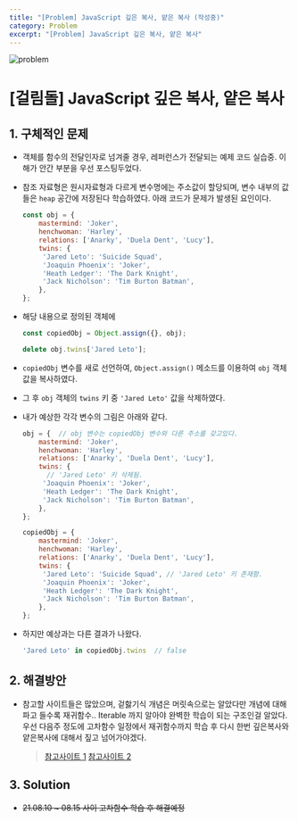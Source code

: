 ```yaml
---
title: "[Problem] JavaScript 깊은 복사, 얕은 복사 (작성중)"
category: Problem
excerpt: "[Problem] JavaScript 깊은 복사, 얕은 복사"
---
```


![problem](https://user-images.githubusercontent.com/83164003/128357082-c2307e8c-b553-4983-a044-5754d7e0be79.jpeg)

# [걸림돌] JavaScript 깊은 복사, 얕은 복사
## 1. 구체적인 문제
- 객체를 함수의 전달인자로 넘겨줄 경우, 레퍼런스가 전달되는 예제 코드 실습중. 이해가 안간 부분을 우선 포스팅두었다.
- 참조 자료형은 원시자료형과 다르게 변수명에는 주소값이 할당되며, 변수 내부의 값들은 `heap` 공간에 저장된다 학습하였다.  아래 코드가 문제가 발생된 요인이다.


	```javascript
	const obj = {
		mastermind: 'Joker',
		henchwoman: 'Harley',
		relations: ['Anarky', 'Duela Dent', 'Lucy'],
		twins: {
		 'Jared Leto': 'Suicide Squad',
		 'Joaquin Phoenix': 'Joker',
		 'Heath Ledger': 'The Dark Knight',
		 'Jack Nicholson': 'Tim Burton Batman',
		},
	};
	```

- 해당 내용으로 정의된 객체에 

	```javascript
  const copiedObj = Object.assign({}, obj);
	
  delete obj.twins['Jared Leto'];
	```

- `copiedObj` 변수를 새로 선언하여, `Object.assign()` 메소드를 이용하여 `obj` 객체 값을 복사하였다. 
-  그 후 `obj` 객체의 `twins` 키 중 `'Jared Leto'` 값을 삭제하였다. 

- 내가 예상한 각각 변수의 그림은 아래와 같다.

	```javascript
	obj = {  // obj 변수는 copiedObj 변수와 다른 주소를 갖고있다.
		mastermind: 'Joker',
		henchwoman: 'Harley',
		relations: ['Anarky', 'Duela Dent', 'Lucy'],
		twins: {
		  // 'Jared Leto' 키 삭제됨.
		 'Joaquin Phoenix': 'Joker',
		 'Heath Ledger': 'The Dark Knight',
		 'Jack Nicholson': 'Tim Burton Batman',
		},
	};

	copiedObj = {
		mastermind: 'Joker',
		henchwoman: 'Harley',
		relations: ['Anarky', 'Duela Dent', 'Lucy'],
		twins: {
		 'Jared Leto': 'Suicide Squad', // 'Jared Leto' 키 존재함.
		 'Joaquin Phoenix': 'Joker',
		 'Heath Ledger': 'The Dark Knight',
		 'Jack Nicholson': 'Tim Burton Batman',
		},
	};
	```

- 하지만 예상과는 다른 결과가 나왔다.

  ```javascript
  'Jared Leto' in copiedObj.twins  // false
  ```

## 2. 해결방안
- 참고할 사이트들은 많았으며, 겉핧기식 개념은 머릿속으로는 알았다만 개념에 대해 파고 들수록 재귀함수.. Iterable 까지 알아야 완벽한 학습이 되는 구조인걸 알았다. 우선 다음주 정도에 고차함수 일정에서 재귀함수까지 학습 후 다시 한번 깊은복사와 얕은복사에 대해서 짚고 넘어가야겠다.

																																																 
  > <a href="https://medium.com/watcha/%EA%B9%8A%EC%9D%80-%EB%B3%B5%EC%82%AC%EC%99%80-%EC%96%95%EC%9D%80-%EB%B3%B5%EC%82%AC%EC%97%90-%EB%8C%80%ED%95%9C-%EC%8B%AC%EB%8F%84%EC%9E%88%EB%8A%94-%EC%9D%B4%EC%95%BC%EA%B8%B0-2f7d797e008a" target="_blank">참고사이트 1</a>
  > <a href="https://www.digitalocean.com/community/tutorials/copying-objects-in-javascript" target="_blank"> 참고사이트 2 </a>

## 3. Solution

- ~~21.08.10 ~ 08.15 사이 고차함수 학습 후 해결예정~~
